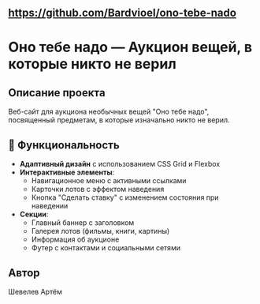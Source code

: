 **https://github.com/Bardvioel/ono-tebe-nado**
---
# Оно тебе надо — Аукцион вещей, в которые никто не верил

## Описание проекта

Веб-сайт для аукциона необычных вещей "Оно тебе надо", посвященный предметам, в которые изначально никто не верил.

## 🚀 Функциональность

- **Адаптивный дизайн** с использованием CSS Grid и Flexbox
- **Интерактивные элементы**:
  - Навигационное меню с активными ссылками
  - Карточки лотов с эффектом наведения
  - Кнопка "Сделать ставку" с изменением состояния при наведении
- **Секции**:
  - Главный баннер с заголовком
  - Галерея лотов (фильмы, книги, картины)
  - Информация об аукционе
  - Футер с контактами и социальными сетями

## Автор

Шевелев Артём
